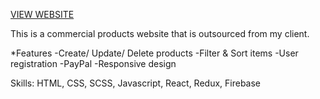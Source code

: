 [VIEW WEBSITE](https://haxalabs.com/)

This is a commercial products website that is outsourced from my client.

*Features
-Create/ Update/ Delete products
-Filter & Sort items
-User registration
-PayPal
-Responsive design

Skills: HTML, CSS, SCSS, Javascript, React, Redux, Firebase
